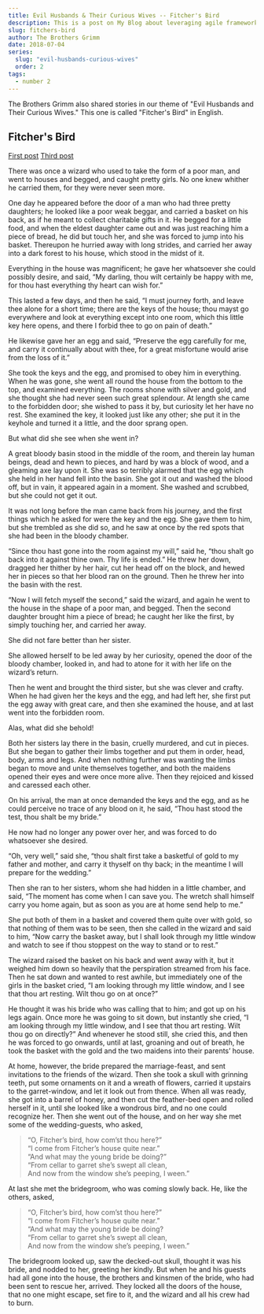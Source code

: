 ```yaml
---
title: Evil Husbands & Their Curious Wives -- Fitcher's Bird
description: This is a post on My Blog about leveraging agile frameworks.
slug: fitchers-bird
author: The Brothers Grimm
date: 2018-07-04
series: 
  slug: "evil-husbands-curious-wives"
  order: 2
tags:
  - number 2
---
```

The Brothers Grimm also shared stories in our theme of "Evil Husbands and Their Curious Wives." This one is called "Fitcher's Bird" in English. 

## Fitcher's Bird

<a href="/blog/firstpost/">First post</a>
<a href="/blog/thirdpost/">Third post</a>

There was once a wizard who used to take the form of a poor man, and went to houses and begged, and caught pretty girls. No one knew whither he carried them, for they were never seen more. 

One day he appeared before the door of a man who had three pretty daughters; he looked like a poor weak beggar, and carried a basket on his back, as if he meant to collect charitable gifts in it. He begged for a little food, and when the eldest daughter came out and was just reaching him a piece of bread, he did but touch her, and she was forced to jump into his basket. Thereupon he hurried away with long strides, and carried her away into a dark forest to his house, which stood in the midst of it. 

Everything in the house was magnificent; he gave her whatsoever she could possibly desire, and said, “My darling, thou wilt certainly be happy with me, for thou hast everything thy heart can wish for.” 

This lasted a few days, and then he said, “I must journey forth, and leave thee alone for a short time; there are the keys of the house; thou mayst go everywhere and look at everything except into one room, which this little key here opens, and there I forbid thee to go on pain of death.” 

He likewise gave her an egg and said, “Preserve the egg carefully for me, and carry it continually about with thee, for a great misfortune would arise from the loss of it.”

She took the keys and the egg, and promised to obey him in everything. When he was gone, she went all round the house from the bottom to the top, and examined everything. The rooms shone with silver and gold, and she thought she had never seen such great splendour. At length she came to the forbidden door; she wished to pass it by, but curiosity let her have no rest. She examined the key, it looked just like any other; she put it in the keyhole and turned it a little, and the door sprang open. 

But what did she see when she went in? 

A great bloody basin stood in the middle of the room, and therein lay human beings, dead and hewn to pieces, and hard by was a block of wood, and a gleaming axe lay upon it. She was so terribly alarmed that the egg which she held in her hand fell into the basin. She got it out and washed the blood off, but in vain, it appeared again in a moment. She washed and scrubbed, but she could not get it out.

It was not long before the man came back from his journey, and the first things which he asked for were the key and the egg. She gave them to him, but she trembled as she did so, and he saw at once by the red spots that she had been in the bloody chamber.

“Since thou hast gone into the room against my will,” said he, “thou shalt go back into it against thine own. Thy life is ended.” He threw her down, dragged her thither by her hair, cut her head off on the block, and hewed her in pieces so that her blood ran on the ground. Then he threw her into the basin with the rest.

“Now I will fetch myself the second,” said the wizard, and again he went to the house in the shape of a poor man, and begged. Then the second daughter brought him a piece of bread; he caught her like the first, by simply touching her, and carried her away. 

She did not fare better than her sister. 

She allowed herself to be led away by her curiosity, opened the door of the bloody chamber, looked in, and had to atone for it with her life on the wizard’s return. 

Then he went and brought the third sister, but she was clever and crafty. When he had given her the keys and the egg, and had left her, she first put the egg away with great care, and then she examined the house, and at last went into the forbidden room. 

Alas, what did she behold! 

Both her sisters lay there in the basin, cruelly murdered, and cut in pieces. But she began to gather their limbs together and put them in order, head, body, arms and legs. And when nothing further was wanting the limbs began to move and unite themselves together, and both the maidens opened their eyes and were once more alive. Then they rejoiced and kissed and caressed each other.

On his arrival, the man at once demanded the keys and the egg, and as he could perceive no trace of any blood on it, he said, “Thou hast stood the test, thou shalt be my bride.” 

He now had no longer any power over her, and was forced to do whatsoever she desired. 

“Oh, very well,” said she, “thou shalt first take a basketful of gold to my father and mother, and carry it thyself on thy back; in the meantime I will prepare for the wedding.” 

Then she ran to her sisters, whom she had hidden in a little chamber, and said, “The moment has come when I can save you. The wretch shall himself carry you home again, but as soon as you are at home send help to me.” 

She put both of them in a basket and covered them quite over with gold, so that nothing of them was to be seen, then she called in the wizard and said to him, “Now carry the basket away, but I shall look through my little window and watch to see if thou stoppest on the way to stand or to rest.”

The wizard raised the basket on his back and went away with it, but it weighed him down so heavily that the perspiration streamed from his face. Then he sat down and wanted to rest awhile, but immediately one of the girls in the basket cried, “I am looking through my little window, and I see that thou art resting. Wilt thou go on at once?” 

He thought it was his bride who was calling that to him; and got up on his legs again. Once more he was going to sit down, but instantly she cried, “I am looking through my little window, and I see that thou art resting. Wilt thou go on directly?” And whenever he stood still, she cried this, and then he was forced to go onwards, until at last, groaning and out of breath, he took the basket with the gold and the two maidens into their parents’ house. 

At home, however, the bride prepared the marriage-feast, and sent invitations to the friends of the wizard. Then she took a skull with grinning teeth, put some ornaments on it and a wreath of flowers, carried it upstairs to the garret-window, and let it look out from thence. When all was ready, she got into a barrel of honey, and then cut the feather-bed open and rolled herself in it, until she looked like a wondrous bird, and no one could recognize her. Then she went out of the house, and on her way she met some of the wedding-guests, who asked,

<blockquote>“O, Fitcher’s bird, how com’st thou here?”<br>
“I come from Fitcher’s house quite near.”<br>
“And what may the young bride be doing?”<br>
“From cellar to garret she’s swept all clean,<br>
And now from the window she’s peeping, I ween.”</blockquote>

At last she met the bridegroom, who was coming slowly back. He, like the others, asked,

<blockquote>“O, Fitcher’s bird, how com’st thou here?”<br>
“I come from Fitcher’s house quite near.”<br>
“And what may the young bride be doing?<br>
“From cellar to garret she’s swept all clean,<br>
And now from the window she’s peeping, I ween.”</blockquote>

The bridegroom looked up, saw the decked-out skull, thought it was his bride, and nodded to her, greeting her kindly. But when he and his guests had all gone into the house, the brothers and kinsmen of the bride, who had been sent to rescue her, arrived. They locked all the doors of the house, that no one might escape, set fire to it, and the wizard and all his crew had to burn.
